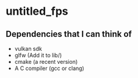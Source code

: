 # untitled_fps
## Dependencies that I can think of
- vulkan sdk
- glfw (Add it to lib/)
- cmake (a recent version)
- A C compiler (gcc or clang)
